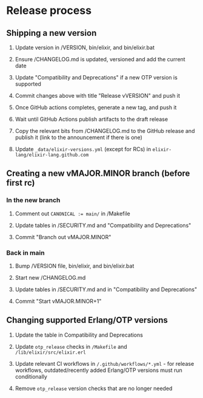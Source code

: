 <!--
  SPDX-License-Identifier: Apache-2.0
  SPDX-FileCopyrightText: 2021 The Elixir Team
  SPDX-FileCopyrightText: 2012 Plataformatec
-->

# Release process

## Shipping a new version

1. Update version in /VERSION, bin/elixir, and bin/elixir.bat

2. Ensure /CHANGELOG.md is updated, versioned and add the current date

3. Update "Compatibility and Deprecations" if a new OTP version is supported

4. Commit changes above with title "Release vVERSION" and push it

5. Once GitHub actions completes, generate a new tag, and push it

6. Wait until GitHub Actions publish artifacts to the draft release

7. Copy the relevant bits from /CHANGELOG.md to the GitHub release and publish it (link to the announcement if there is one)

8. Update `_data/elixir-versions.yml` (except for RCs) in `elixir-lang/elixir-lang.github.com`

## Creating a new vMAJOR.MINOR branch (before first rc)

### In the new branch

1. Comment out `CANONICAL := main/` in /Makefile

2. Update tables in /SECURITY.md and "Compatibility and Deprecations"

3. Commit "Branch out vMAJOR.MINOR"

### Back in main

1. Bump /VERSION file, bin/elixir, and bin/elixir.bat

2. Start new /CHANGELOG.md

3. Update tables in /SECURITY.md and in "Compatibility and Deprecations"

4. Commit "Start vMAJOR.MINOR+1"

## Changing supported Erlang/OTP versions

1. Update the table in Compatibility and Deprecations

2. Update `otp_release` checks in `/Makefile` and `/lib/elixir/src/elixir.erl`

3. Update relevant CI workflows in `/.github/workflows/*.yml` - for release workflows, outdated/recently added Erlang/OTP versions must run conditionally

4. Remove `otp_release` version checks that are no longer needed
